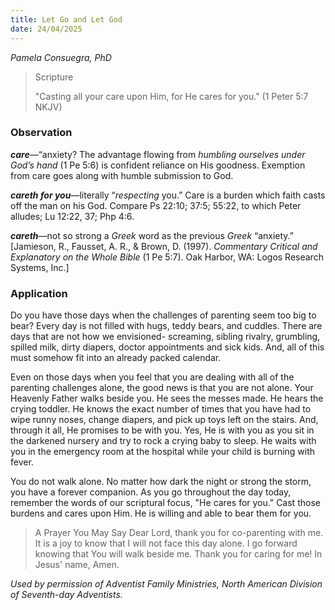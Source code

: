 ```yaml
---
title: Let Go and Let God
date: 24/04/2025
---
```


_Pamela Consuegra, PhD_

> <p>Scripture</p>
> "Casting all your care upon Him, for He cares for you." (1 Peter 5:7 NKJV)

### Observation

**_care_**—“anxiety? The advantage flowing from _humbling ourselves under God’s hand_ (1 Pe 5:6) is confident reliance on His goodness. Exemption from care goes along with humble submission to God.

**_careth for you_**—literally “_respecting_ you.” Care is a burden which faith casts off the man on his God. Compare Ps 22:10; 37:5; 55:22, to which Peter alludes; Lu 12:22, 37; Php 4:6.

**_careth_**—not so strong a _Greek_ word as the previous _Greek_ “anxiety.” [Jamieson, R., Fausset, A. R., & Brown, D. (1997). _Commentary Critical and Explanatory on the Whole Bible_ (1 Pe 5:7). Oak Harbor, WA: Logos Research Systems, Inc.]

### Application

Do you have those days when the challenges of parenting seem too big to bear? Every day is not filled with hugs, teddy bears, and cuddles. There are days that are not how we envisioned- screaming, sibling rivalry, grumbling, spilled milk, dirty diapers, doctor appointments and sick kids. And, all of this must somehow fit into an already packed calendar.

Even on those days when you feel that you are dealing with all of the parenting challenges alone, the good news is that you are not alone. Your Heavenly Father walks beside you. He sees the messes made. He hears the crying toddler. He knows the exact number of times that you have had to wipe runny noses, change diapers, and pick up toys left on the stairs. And, through it all, He promises to be with you. Yes, He is with you as you sit in the darkened nursery and try to rock a crying baby to sleep. He waits with you in the emergency room at the hospital while your child is burning with fever.

You do not walk alone. No matter how dark the night or strong the storm, you have a forever companion. As you go throughout the day today, remember the words of our scriptural focus, "He cares for you." Cast those burdens and cares upon Him. He is willing and able to bear them for you.

> <callout>A Prayer You May Say</callout>
> Dear Lord, thank you for co-parenting with me. It is a joy to know that I will not face this day alone. I go forward knowing that You will walk beside me. Thank you for caring for me! In Jesus' name, Amen.

_Used by permission of Adventist Family Ministries, North American Division of Seventh-day Adventists._